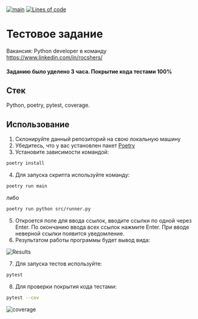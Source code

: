 [![main](https://github.com/swankyalex/rocshers_test_assignment/actions/workflows/python-app.yml/badge.svg?branch=master)](https://github.com/swankyalex/rocshers_test_assignment/actions)
[![Lines of code](https://img.shields.io/tokei/lines/github/swankyalex/rocshers_test_assignment)](https://github.com/swankyalex/rocshers_test_assignment/tree/master)

# Тестовое задание

Вакансия: Python developer в команду https://www.linkedin.com/in/rocshers/

#### Заданию было уделено 3 часа. Покрытие кода тестами 100%

## Стек

Python, poetry, pytest, coverage.

## Использование
1. Склонируйте данный репозиторий на свою локальную машину
2. Убедитесь, что у вас установлен пакет [Poetry](https://python-poetry.org/docs/)
3. Установите зависимости командой:
```sh
poetry install
```
4. Для запуска скрипта используйте команду:
```sh
poetry run main
```
либо
```sh
poetry run python src/runner.py 
```
5. Откроется поле для ввода ссылок, вводите ссылки по одной через Enter. По окончанию 
ввода всех ссылок нажмите Enter. При вводе неверной ссылки появится уведомление.
6. Результатом работы программы будет вывод вида: 

![Results](https://i.ibb.co/prybNn0/Screenshot-from-2022-11-15-21-29-15.png)

7. Для запуска тестов используйте:
```sh
pytest
```
8. Для проверки покрытия кода тестами:
```sh
pytest --cov
```
![coverage](https://i.ibb.co/4JFqc87/Screenshot-from-2022-11-15-21-35-04.png)
